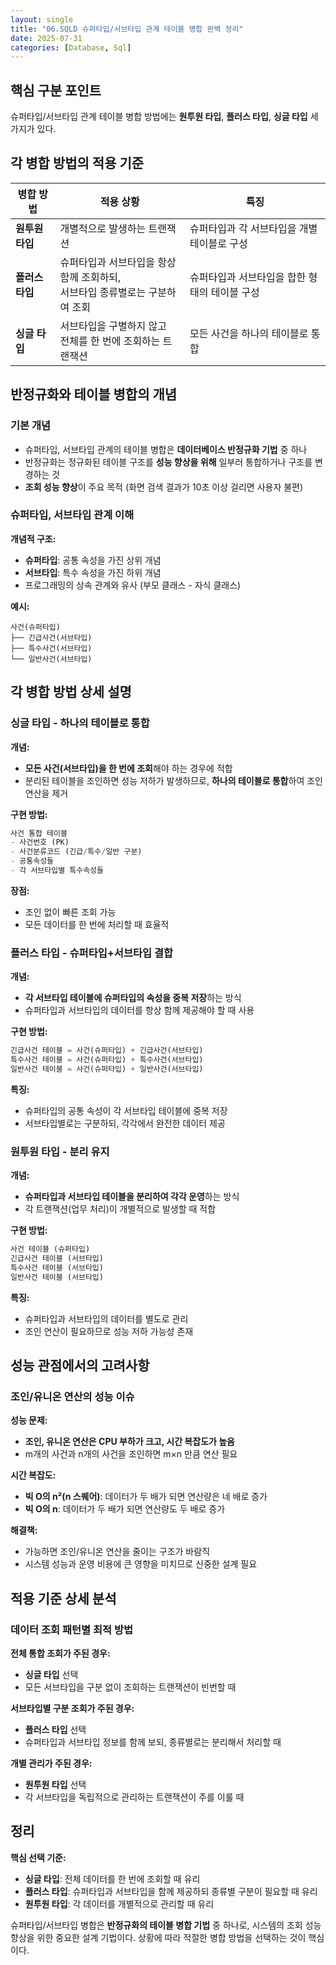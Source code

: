 ```yaml
---
layout: single
title: "06.SQLD 슈퍼타입/서브타입 관계 테이블 병합 완벽 정리"
date: 2025-07-31
categories: [Database, Sql]
---
```


## 핵심 구분 포인트

슈퍼타입/서브타입 관계 테이블 병합 방법에는 **원투원 타입**, **플러스 타입**, **싱글 타입** 세 가지가 있다.

## 각 병합 방법의 적용 기준

| 병합 방법 | 적용 상황 | 특징 |
|-----------|-----------|------|
| **원투원 타입** | 개별적으로 발생하는 트랜잭션 | 슈퍼타입과 각 서브타입을 개별 테이블로 구성 |
| **플러스 타입** | 슈퍼타입과 서브타입을 항상 함께 조회하되,<br>서브타입 종류별로는 구분하여 조회 | 슈퍼타입과 서브타입을 합한 형태의 테이블 구성 |
| **싱글 타입** | 서브타입을 구별하지 않고<br>전체를 한 번에 조회하는 트랜잭션 | 모든 사건을 하나의 테이블로 통합 |

## 반정규화와 테이블 병합의 개념

### 기본 개념
- 슈퍼타입, 서브타입 관계의 테이블 병합은 **데이터베이스 반정규화 기법** 중 하나
- 반정규화는 정규화된 테이블 구조를 **성능 향상을 위해** 일부러 통합하거나 구조를 변경하는 것
- **조회 성능 향상**이 주요 목적 (화면 검색 결과가 10초 이상 걸리면 사용자 불편)

### 슈퍼타입, 서브타입 관계 이해
**개념적 구조:**
- **슈퍼타입**: 공통 속성을 가진 상위 개념
- **서브타입**: 특수 속성을 가진 하위 개념
- 프로그래밍의 상속 관계와 유사 (부모 클래스 - 자식 클래스)

**예시:**
```
사건(슈퍼타입)
├── 긴급사건(서브타입)
├── 특수사건(서브타입)
└── 일반사건(서브타입)
```

## 각 병합 방법 상세 설명

### 싱글 타입 - 하나의 테이블로 통합

**개념:**
- **모든 사건(서브타입)을 한 번에 조회**해야 하는 경우에 적합
- 분리된 테이블을 조인하면 성능 저하가 발생하므로, **하나의 테이블로 통합**하여 조인 연산을 제거

**구현 방법:**
```sql
사건 통합 테이블
- 사건번호 (PK)
- 사건분류코드 (긴급/특수/일반 구분)
- 공통속성들
- 각 서브타입별 특수속성들
```

**장점:**
- 조인 없이 빠른 조회 가능
- 모든 데이터를 한 번에 처리할 때 효율적

### 플러스 타입 - 슈퍼타입+서브타입 결합

**개념:**
- **각 서브타입 테이블에 슈퍼타입의 속성을 중복 저장**하는 방식
- 슈퍼타입과 서브타입의 데이터를 항상 함께 제공해야 할 때 사용

**구현 방법:**
```sql
긴급사건 테이블 = 사건(슈퍼타입) + 긴급사건(서브타입)
특수사건 테이블 = 사건(슈퍼타입) + 특수사건(서브타입)  
일반사건 테이블 = 사건(슈퍼타입) + 일반사건(서브타입)
```

**특징:**
- 슈퍼타입의 공통 속성이 각 서브타입 테이블에 중복 저장
- 서브타입별로는 구분하되, 각각에서 완전한 데이터 제공

### 원투원 타입 - 분리 유지

**개념:**
- **슈퍼타입과 서브타입 테이블을 분리하여 각각 운영**하는 방식
- 각 트랜잭션(업무 처리)이 개별적으로 발생할 때 적합

**구현 방법:**
```sql
사건 테이블 (슈퍼타입)
긴급사건 테이블 (서브타입)
특수사건 테이블 (서브타입)
일반사건 테이블 (서브타입)
```

**특징:**
- 슈퍼타입과 서브타입의 데이터를 별도로 관리
- 조인 연산이 필요하므로 성능 저하 가능성 존재

## 성능 관점에서의 고려사항

### 조인/유니온 연산의 성능 이슈
**성능 문제:**
- **조인, 유니온 연산은 CPU 부하가 크고, 시간 복잡도가 높음**
- m개의 사건과 n개의 사건을 조인하면 m×n 만큼 연산 필요

**시간 복잡도:**
- **빅 O의 n²(n 스퀘어)**: 데이터가 두 배가 되면 연산량은 네 배로 증가
- **빅 O의 n**: 데이터가 두 배가 되면 연산량도 두 배로 증가

**해결책:**
- 가능하면 조인/유니온 연산을 줄이는 구조가 바람직
- 시스템 성능과 운영 비용에 큰 영향을 미치므로 신중한 설계 필요

## 적용 기준 상세 분석

### 데이터 조회 패턴별 최적 방법

**전체 통합 조회가 주된 경우:**
- **싱글 타입** 선택
- 모든 서브타입을 구분 없이 조회하는 트랜잭션이 빈번할 때

**서브타입별 구분 조회가 주된 경우:**
- **플러스 타입** 선택  
- 슈퍼타입과 서브타입 정보를 함께 보되, 종류별로는 분리해서 처리할 때

**개별 관리가 주된 경우:**
- **원투원 타입** 선택
- 각 서브타입을 독립적으로 관리하는 트랜잭션이 주를 이룰 때

## 정리

**핵심 선택 기준:**
- **싱글 타입**: 전체 데이터를 한 번에 조회할 때 유리
- **플러스 타입**: 슈퍼타입과 서브타입을 함께 제공하되 종류별 구분이 필요할 때 유리  
- **원투원 타입**: 각 데이터를 개별적으로 관리할 때 유리

슈퍼타입/서브타입 병합은 **반정규화의 테이블 병합 기법** 중 하나로, 시스템의 조회 성능 향상을 위한 중요한 설계 기법이다. 상황에 따라 적절한 병합 방법을 선택하는 것이 핵심이다.

